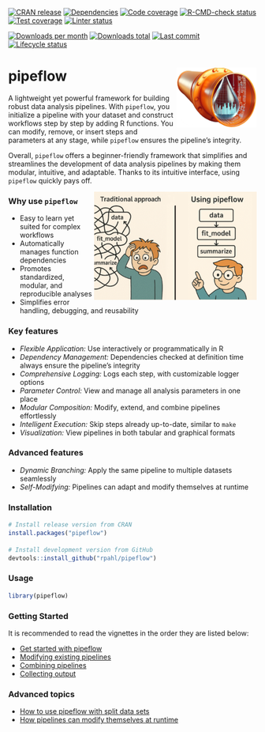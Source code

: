 
<!-- README.md is generated from README.Rmd. Please edit that file -->
<!-- badges: start -->

[![CRAN
release](https://www.r-pkg.org/badges/version/pipeflow)](https://cran.r-project.org/package=pipeflow)
[![Dependencies](https://tinyverse.netlify.app/badge/pipeflow)](https://CRAN.R-project.org/package=pipeflow)
[![Code
coverage](https://codecov.io/gh/rpahl/pipeflow/branch/main/graph/badge.svg)](https://app.codecov.io/gh/rpahl/pipeflow)
[![R-CMD-check
status](https://github.com/rpahl/pipeflow/workflows/R-CMD-check/badge.svg)](https://github.com/rpahl/pipeflow/actions)
[![Test
coverage](https://github.com/rpahl/pipeflow/workflows/test-coverage/badge.svg)](https://github.com/rpahl/pipeflow/actions)
[![Linter
status](https://github.com/rpahl/pipeflow/workflows/lint/badge.svg)](https://github.com/rpahl/pipeflow/actions)
<!-- [![CRAN checks](https://badges.cranchecks.info/summary/pipeflow.svg)](https://cran.r-project.org/web/checks/check_results_pipeflow.html) -->
[![Downloads per
month](https://cranlogs.r-pkg.org/badges/last-month/pipeflow)](https://cran.r-project.org/package=pipeflow)
[![Downloads
total](https://cranlogs.r-pkg.org/badges/grand-total/pipeflow)](https://cran.r-project.org/package=pipeflow)
[![Last
commit](https://img.shields.io/github/last-commit/rpahl/pipeflow.svg)](https://github.com/rpahl/pipeflow/commits/main)
[![Lifecycle
status](https://img.shields.io/badge/lifecycle-experimental-orange.svg)](https://lifecycle.r-lib.org/articles/stages.html#experimental)

<!-- badges: end -->

# pipeflow <img src="man/figures/logo.png" alt="logo" align="right" width="163" height="121"/>

A lightweight yet powerful framework for building robust data analysis
pipelines. With `pipeflow`, you initialize a pipeline with your dataset
and construct workflows step by step by adding R functions. You can
modify, remove, or insert steps and parameters at any stage, while
`pipeflow` ensures the pipeline’s integrity.

Overall, `pipeflow` offers a beginner-friendly framework that simplifies
and streamlines the development of data analysis pipelines by making
them modular, intuitive, and adaptable. Thanks to its intuitive
interface, using `pipeflow` quickly pays off.

<img src="man/figures/cartoon.png" alt="cartoon" align="right" width="330"/>

### Why use `pipeflow`

- Easy to learn yet suited for complex workflows
- Automatically manages function dependencies
- Promotes standardized, modular, and reproducible analyses
- Simplifies error handling, debugging, and reusability

### Key features

- *Flexible Application:* Use interactively or programmatically in R
- *Dependency Management:* Dependencies checked at definition time
  always ensure the pipeline’s integrity
- *Comprehensive Logging:* Logs each step, with customizable logger
  options
- *Parameter Control:* View and manage all analysis parameters in one
  place
- *Modular Composition:* Modify, extend, and combine pipelines
  effortlessly
- *Intelligent Execution:* Skip steps already up-to-date, similar to
  `make`
- *Visualization:* View pipelines in both tabular and graphical formats

### Advanced features

- *Dynamic Branching:* Apply the same pipeline to multiple datasets
  seamlessly
- *Self-Modifying:* Pipelines can adapt and modify themselves at runtime

### Installation

``` r
# Install release version from CRAN
install.packages("pipeflow")

# Install development version from GitHub
devtools::install_github("rpahl/pipeflow")
```

### Usage

``` r
library(pipeflow)
```

### Getting Started

It is recommended to read the vignettes in the order they are listed
below:

- [Get started with
  pipeflow](https://rpahl.github.io/pipeflow/articles/v01-get-started.html)
- [Modifying existing
  pipelines](https://rpahl.github.io/pipeflow/articles/v02-modify-pipeline.html)
- [Combining
  pipelines](https://rpahl.github.io/pipeflow/articles/v03-combine-pipelines.html)
- [Collecting
  output](https://rpahl.github.io/pipeflow/articles/v04-collect-output.html)

### Advanced topics

- [How to use pipeflow with split data
  sets](https://rpahl.github.io/pipeflow/articles/v05-split-and-combine.html)
- [How pipelines can modify themselves at
  runtime](https://rpahl.github.io/pipeflow/articles/v06-self-modify-pipeline.html)

